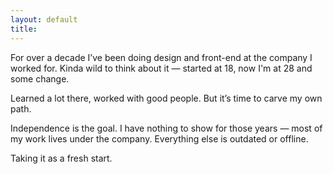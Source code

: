 ```yaml
---
layout: default
title:
---
```


For over a decade I’ve been doing design and front-end at the company I worked for.
Kinda wild to think about it — started at 18, now I'm at 28 and some change.

Learned a lot there, worked with good people.
But it’s time to carve my own path.

Independence is the goal. I have nothing to show for those years — most of my work lives under the company. Everything else is outdated or offline.

Taking it as a fresh start.